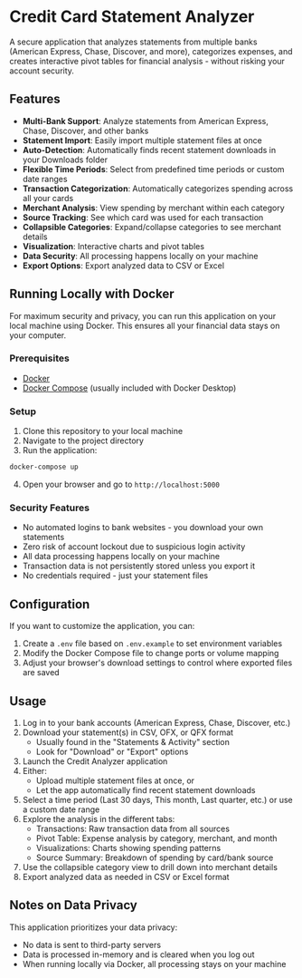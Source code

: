 # Credit Card Statement Analyzer

A secure application that analyzes statements from multiple banks (American Express, Chase, Discover, and more), categorizes expenses, and creates interactive pivot tables for financial analysis - without risking your account security.

## Features

- **Multi-Bank Support**: Analyze statements from American Express, Chase, Discover, and other banks
- **Statement Import**: Easily import multiple statement files at once
- **Auto-Detection**: Automatically finds recent statement downloads in your Downloads folder
- **Flexible Time Periods**: Select from predefined time periods or custom date ranges
- **Transaction Categorization**: Automatically categorizes spending across all your cards
- **Merchant Analysis**: View spending by merchant within each category
- **Source Tracking**: See which card was used for each transaction
- **Collapsible Categories**: Expand/collapse categories to see merchant details
- **Visualization**: Interactive charts and pivot tables
- **Data Security**: All processing happens locally on your machine
- **Export Options**: Export analyzed data to CSV or Excel

## Running Locally with Docker

For maximum security and privacy, you can run this application on your local machine using Docker. This ensures all your financial data stays on your computer.

### Prerequisites

- [Docker](https://docs.docker.com/get-docker/)
- [Docker Compose](https://docs.docker.com/compose/install/) (usually included with Docker Desktop)

### Setup

1. Clone this repository to your local machine
2. Navigate to the project directory
3. Run the application:

```bash
docker-compose up
```

4. Open your browser and go to `http://localhost:5000`

### Security Features

- No automated logins to bank websites - you download your own statements
- Zero risk of account lockout due to suspicious login activity
- All data processing happens locally on your machine
- Transaction data is not persistently stored unless you export it
- No credentials required - just your statement files

## Configuration

If you want to customize the application, you can:

1. Create a `.env` file based on `.env.example` to set environment variables
2. Modify the Docker Compose file to change ports or volume mapping
3. Adjust your browser's download settings to control where exported files are saved

## Usage

1. Log in to your bank accounts (American Express, Chase, Discover, etc.)
2. Download your statement(s) in CSV, OFX, or QFX format
   - Usually found in the "Statements & Activity" section
   - Look for "Download" or "Export" options
3. Launch the Credit Analyzer application
4. Either:
   - Upload multiple statement files at once, or
   - Let the app automatically find recent statement downloads
5. Select a time period (Last 30 days, This month, Last quarter, etc.) or use a custom date range
6. Explore the analysis in the different tabs:
   - Transactions: Raw transaction data from all sources
   - Pivot Table: Expense analysis by category, merchant, and month
   - Visualizations: Charts showing spending patterns
   - Source Summary: Breakdown of spending by card/bank source
7. Use the collapsible category view to drill down into merchant details
8. Export analyzed data as needed in CSV or Excel format

## Notes on Data Privacy

This application prioritizes your data privacy:
- No data is sent to third-party servers
- Data is processed in-memory and is cleared when you log out
- When running locally via Docker, all processing stays on your machine